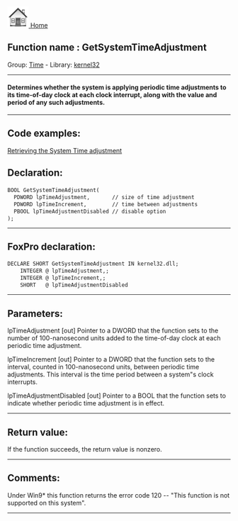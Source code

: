 [<img src="../../images/home.png"> Home ](https://github.com/VFPX/Win32API)  

## Function name : GetSystemTimeAdjustment
Group: [Time](../../functions_group.md#Time)  -  Library: [kernel32](../../../libraries.md#kernel32)  
***  


#### Determines whether the system is applying periodic time adjustments to its time-of-day clock at each clock interrupt, along with the value and period of any such adjustments.
***  


## Code examples:
[Retrieving the System Time adjustment](../../samples/sample_072.md)  

## Declaration:
```foxpro  
BOOL GetSystemTimeAdjustment(
  PDWORD lpTimeAdjustment,       // size of time adjustment
  PDWORD lpTimeIncrement,        // time between adjustments
  PBOOL lpTimeAdjustmentDisabled // disable option
);  
```  
***  


## FoxPro declaration:
```foxpro  
DECLARE SHORT GetSystemTimeAdjustment IN kernel32.dll;
	INTEGER @ lpTimeAdjustment,;
	INTEGER @ lpTimeIncrement,;
	SHORT   @ lpTimeAdjustmentDisabled  
```  
***  


## Parameters:
lpTimeAdjustment 
[out] Pointer to a DWORD that the function sets to the number of 100-nanosecond units added to the time-of-day clock at each periodic time adjustment. 

lpTimeIncrement 
[out] Pointer to a DWORD that the function sets to the interval, counted in 100-nanosecond units, between periodic time adjustments. This interval is the time period between a system"s clock interrupts. 

lpTimeAdjustmentDisabled 
[out] Pointer to a BOOL that the function sets to indicate whether periodic time adjustment is in effect.  
***  


## Return value:
If the function succeeds, the return value is nonzero.  
***  


## Comments:
Under Win9* this function returns the error code 120 -- "This function is not supported on this system".  
  
***  

